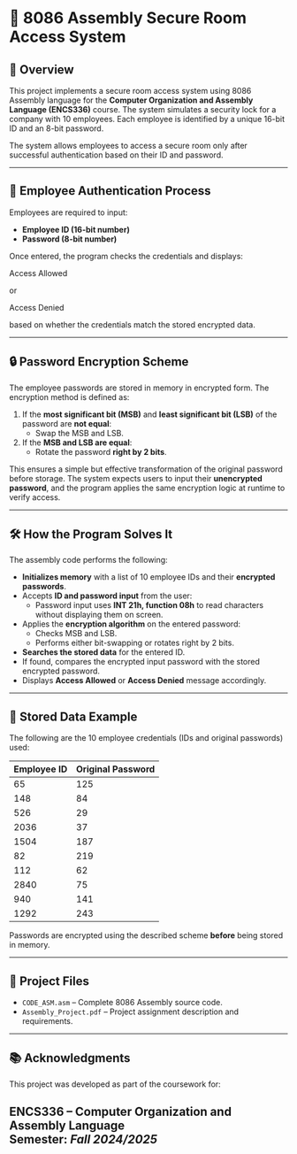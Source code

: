 # 🔐 8086 Assembly Secure Room Access System

## 📌 Overview

This project implements a secure room access system using 8086 Assembly language for the **Computer Organization and Assembly Language (ENCS336)** course. The system simulates a security lock for a company with 10 employees. Each employee is identified by a unique 16-bit ID and an 8-bit password.

The system allows employees to access a secure room only after successful authentication based on their ID and password. 

---

## 👤 Employee Authentication Process

Employees are required to input:

- **Employee ID (16-bit number)**
- **Password (8-bit number)**

Once entered, the program checks the credentials and displays:

Access Allowed

or

Access Denied


based on whether the credentials match the stored encrypted data.

---

## 🔒 Password Encryption Scheme

The employee passwords are stored in memory in encrypted form. The encryption method is defined as:

1. If the **most significant bit (MSB)** and **least significant bit (LSB)** of the password are **not equal**:
   - Swap the MSB and LSB.
2. If the **MSB and LSB are equal**:
   - Rotate the password **right by 2 bits**.

This ensures a simple but effective transformation of the original password before storage. The system expects users to input their **unencrypted password**, and the program applies the same encryption logic at runtime to verify access.

---

## 🛠️ How the Program Solves It

The assembly code performs the following:

- **Initializes memory** with a list of 10 employee IDs and their **encrypted passwords**.
- Accepts **ID and password input** from the user:
  - Password input uses **INT 21h, function 08h** to read characters without displaying them on screen.
- Applies the **encryption algorithm** on the entered password:
  - Checks MSB and LSB.
  - Performs either bit-swapping or rotates right by 2 bits.
- **Searches the stored data** for the entered ID.
- If found, compares the encrypted input password with the stored encrypted password.
- Displays **Access Allowed** or **Access Denied** message accordingly.

---

## 💾 Stored Data Example

The following are the 10 employee credentials (IDs and original passwords) used:

| Employee ID | Original Password |
|-------------|-------------------|
| 65          | 125               |
| 148         | 84                |
| 526         | 29                |
| 2036        | 37                |
| 1504        | 187               |
| 82          | 219               |
| 112         | 62                |
| 2840        | 75                |
| 940         | 141               |
| 1292        | 243               |

Passwords are encrypted using the described scheme **before** being stored in memory.

---

## 📂 Project Files

- `CODE_ASM.asm` – Complete 8086 Assembly source code.
- `Assembly_Project.pdf` – Project assignment description and requirements.

---

## 📚 Acknowledgments

This project was developed as part of the coursework for:

**ENCS336 – Computer Organization and Assembly Language**  
Semester: *Fall 2024/2025*
---

